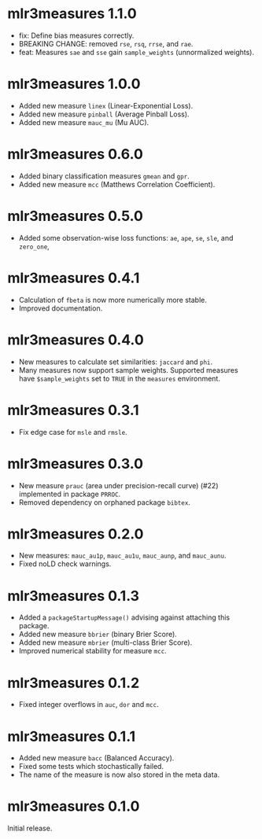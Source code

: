 # mlr3measures 1.1.0

* fix: Define bias measures correctly.
* BREAKING CHANGE: removed `rse`, `rsq`, `rrse`, and `rae`.
* feat: Measures `sae` and `sse` gain `sample_weights` (unnormalized weights).

# mlr3measures 1.0.0

* Added new measure `linex` (Linear-Exponential Loss).
* Added new measure `pinball` (Average Pinball Loss).
* Added new measure `mauc_mu` (Mu AUC).

# mlr3measures 0.6.0

* Added binary classification measures `gmean` and `gpr`.
* Added new measure `mcc` (Matthews Correlation Coefficient).

# mlr3measures 0.5.0

* Added some observation-wise loss functions: `ae`, `ape`, `se`,
  `sle`, and `zero_one`,

# mlr3measures 0.4.1

* Calculation of `fbeta` is now more numerically more stable.
* Improved documentation.

# mlr3measures 0.4.0

* New measures to calculate set similarities: `jaccard` and `phi`.
* Many measures now support sample weights.
  Supported measures have `$sample_weights` set to `TRUE` in the `measures`
  environment.

# mlr3measures 0.3.1

* Fix edge case for `msle` and `rmsle`.

# mlr3measures 0.3.0

* New measure `prauc` (area under precision-recall curve) (#22) implemented in
  package `PRROC`.
* Removed dependency on orphaned package `bibtex`.

# mlr3measures 0.2.0

* New measures: `mauc_au1p`, `mauc_au1u`, `mauc_aunp`, and `mauc_aunu`.
* Fixed noLD check warnings.

# mlr3measures 0.1.3

* Added a `packageStartupMessage()` advising against attaching this package.
* Added new measure `bbrier` (binary Brier Score).
* Added new measure `mbrier` (multi-class Brier Score).
* Improved numerical stability for measure `mcc`.

# mlr3measures 0.1.2

* Fixed integer overflows in `auc`, `dor` and `mcc`.

# mlr3measures 0.1.1

* Added new measure `bacc` (Balanced Accuracy).
* Fixed some tests which stochastically failed.
* The name of the measure is now also stored in the meta data.

# mlr3measures 0.1.0

Initial release.
